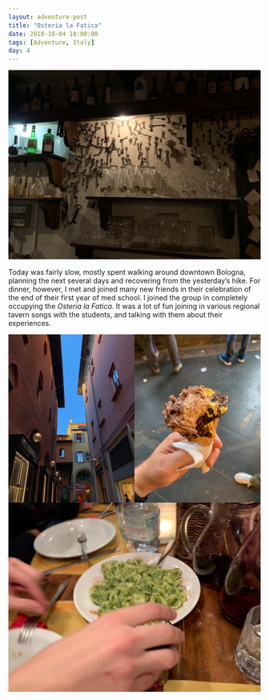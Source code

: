 ```yaml
---
layout: adventure-post
title: "Osteria la Fatica"
date: 2018-10-04 10:00:00
tags: [Adventure, Italy]
day: 4
---
```


<img style="max-width: 100%;
    float: center;
    height: auto"
    src="/assets/italy/4/osteria-keys.jpeg">

Today was fairly slow, mostly spent walking around downtown Bologna, planning the next several days and recovering from the yesterday’s hike. For dinner, however, I met and joined many new friends in their celebration of the end of their first year of med school. I joined the group in completely occupying the _Osteria la Fatica_. It was a lot of fun joining in  various regional tavern songs with the students, and talking with them about their experiences.


<img style="max-width: 50%;
    float: left;
    height: auto"
    src="/assets/italy/4/bologna-buildings.jpeg">

<img style="max-width: 50%;
    float: right;
    height: auto"
    src="/assets/italy/4/bologna-more-gelato.jpeg">

----

<img style="max-width: 100%;
    float: center;
    height: auto"
    src="/assets/italy/4/osteria-food.jpeg">
